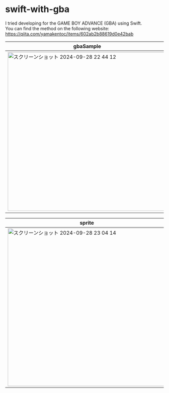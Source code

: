 # swift-with-gba  
I tried developing for the GAME BOY ADVANCE (GBA) using Swift.  
You can find the method on the following website:  
https://qiita.com/yamakentoc/items/602ab2b88619d0e42bab

|gbaSample|colorfulDot|animation|
|--|--|--|
|<img width="505" alt="スクリーンショット 2024-09-28 22 44 12" src="https://github.com/user-attachments/assets/75f6af39-d0ff-46d5-9c96-07c2d9d23d62">|<img width="498" alt="スクリーンショット 2024-09-28 22 43 52" src="https://github.com/user-attachments/assets/a58524d6-8c72-449b-bd6f-2a5618c27a7d">|<img width="509" alt="スクリーンショット 2024-09-28 22 43 32" src="https://github.com/user-attachments/assets/dfec57db-128b-4ef8-bd1d-b5086ba7441e">|

|sprite|scrollBG|
|--|--|
|<img width="503" alt="スクリーンショット 2024-09-28 23 04 14" src="https://github.com/user-attachments/assets/e1535845-50f1-429f-b8f9-df6897bb4494">|<img width="503" alt="スクリーンショット 2024-09-28 23 03 53" src="https://github.com/user-attachments/assets/2d2bafd9-e506-4af0-ac84-9e84fea179f1">|
